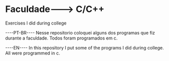 # Faculdade---> C/C++
Exercises I did during college

----PT-BR----
Nesse repositorio coloquei alguns dos programas que fiz durante a faculdade. Todos foram programados em c.

----EN----
In this repository I put some of the programs I did during college. All were programmed in c.
